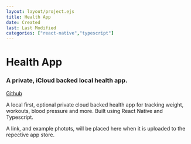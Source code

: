 ```yaml
---
layout: layout/project.ejs
title: Health App
date: Created
last: Last Modified
categories: ["react-native","typescript"]
---
```

# Health App
### A private, iCloud backed local health app.

[Github](https://github.com/brandonwbenbow/health-app)

A local first, optional private cloud backed health app for tracking weight, workouts, blood pressure and more. 
Built using React Native and Typescript.

A link, and example photots, will be placed here when it is uploaded to the repective app store.